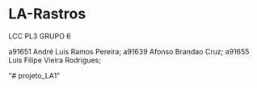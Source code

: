 ﻿# LA-Rastros

LCC PL3
GRUPO 6

a91651 André Luis Ramos Pereira; 
a91639 Afonso Brandao Cruz; 
a91655 Luis Filipe Vieira Rodrigues; 


"# projeto_LA1"  
